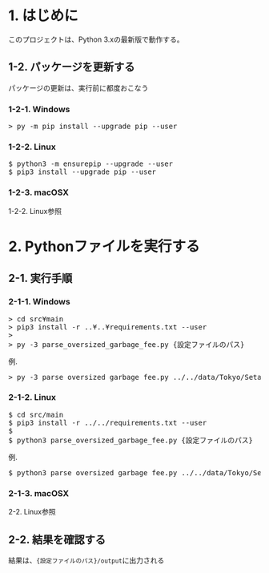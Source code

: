 # 1. はじめに

このプロジェクトは、Python 3.xの最新版で動作する。


## 1-2. パッケージを更新する

パッケージの更新は、実行前に都度おこなう

### 1-2-1. Windows

<pre>
> py -m pip install --upgrade pip --user
</pre>

### 1-2-2. Linux

<pre>
$ python3 -m ensurepip --upgrade --user
$ pip3 install --upgrade pip --user
</pre>

### 1-2-3. macOSX

1-2-2. Linux参照

# 2. Pythonファイルを実行する

## 2-1. 実行手順

### 2-1-1. Windows

<pre>
> cd src¥main
> pip3 install -r ..¥..¥requirements.txt --user
>
> py -3 parse_oversized_garbage_fee.py {設定ファイルのパス}
</pre>

例.
<pre>
> py -3 parse_oversized_garbage_fee.py ../../data/Tokyo/Setagaya/settings
</pre>

### 2-1-2. Linux

<pre>
$ cd src/main
$ pip3 install -r ../../requirements.txt --user
$
$ python3 parse_oversized_garbage_fee.py {設定ファイルのパス}
</pre>

例.
<pre>
$ python3 parse_oversized_garbage_fee.py ../../data/Tokyo/Setagaya/settings
</pre>

### 2-1-3. macOSX

2-2. Linux参照

## 2-2. 結果を確認する

結果は、`{設定ファイルのパス}/output`に出力される
